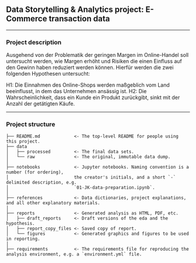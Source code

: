 ## Data Storytelling & Analytics project: E-Commerce transaction data


---

### Project description

Ausgehend von der Problematik der geringen Margen im Online-Handel soll untersucht werden, wie Margen erhöht und Risiken die einen Einfluss auf den Gewinn haben reduziert werden können. Hierfür werden die zwei folgenden Hypothesen untersucht:

  H1: Die Einnahmen des Online-Shops werden maßgeblich vom Land beeinflusst, in dem das Unternehmen ansässig ist.
  H2: Die Wahrscheinlichkeit, dass ein Kunde ein Produkt zurückgibt, sinkt mit der Anzahl der getätigten Käufe.

---

### Project structure



```nohighlight
├── README.md             <- The top-level README for people using this project.
├── data
│   ├── processed         <- The final data sets.
│   └── raw               <- The original, immutable data dump.
│
├── notebooks             <- Jupyter notebooks. Naming convention is a number (for ordering),
│                         the creator's initials, and a short `-` delimited description, e.g.
│                         `01-JK-data-preparation.ipynb`.
│
├── references            <- Data dictionaries, project explanations, and all other explanatory materials.
│
├── reports               <- Generated analysis as HTML, PDF, etc.
│   ├── draft_reports     <- Draft versions of the eda and the hypothesis.
│   ├── report_copy_files <- Saved copy of report.
│   └── figures           <- Generated graphics and figures to be used in reporting.
│
├── requirements          <- The requirements file for reproducing the analysis environment, e.g. a `environment.yml` file.

```    
